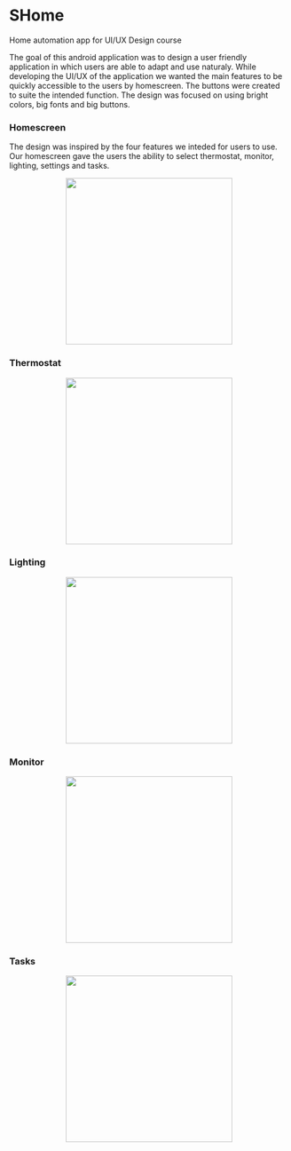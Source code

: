 # SHome
Home automation app for UI/UX Design course

The goal of this android application was to design a user friendly application in which users are able to adapt and use naturaly.
While developing the UI/UX of the application we wanted the main features to be quickly accessible to the users by homescreen. The buttons 
were created to suite the intended function. The design was focused on using bright colors, big fonts and big buttons. 

### Homescreen
The design was inspired by the four features we inteded for users to use. Our homescreen gave the users 
the ability to select thermostat, monitor, lighting, settings and tasks. 

<p align="center">
  <img src="https://user-images.githubusercontent.com/19144547/40449656-c7fcef28-5e9e-11e8-8b4b-85e6e7890aa5.png" width="300"/>
</p>

### Thermostat

<p align="center">
  <img src="https://user-images.githubusercontent.com/19144547/40450013-f5b02362-5e9f-11e8-83c8-a1d2b6a0ca45.png" width="300"/>
</p>

### Lighting

<p align="center">
  <img src="https://user-images.githubusercontent.com/19144547/40450292-d817d984-5ea0-11e8-8460-bf2943a0d383.png" width="300"/>
</p>

### Monitor

<p align="center">
  <img src="https://user-images.githubusercontent.com/19144547/40450366-0dc24aba-5ea1-11e8-9db7-0ec5dd93b765.png" width="300"/>
</p>

### Tasks

<p align="center">
  <img src="https://user-images.githubusercontent.com/19144547/40450627-d9091122-5ea1-11e8-8c78-e18ede14dcbb.png" width="300"/>
</p>
